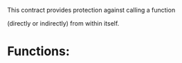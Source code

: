 This contract provides protection against calling a function

(directly or indirectly) from within itself.

# Functions:
